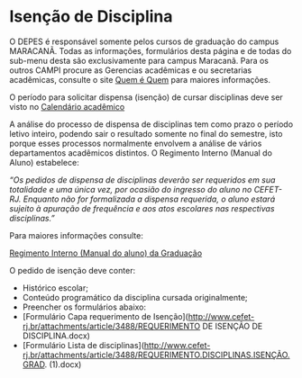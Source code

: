 # Isenção de Disciplina 

O DEPES é responsável somente pelos cursos de graduação do campus MARACANÃ. Todas as informações, formulários desta página e de todas do sub-menu desta são exclusivamente para campus Maracanã. Para os outros CAMPI procure as Gerencias acadêmicas e ou secretarias acadêmicas, consulte o site [Quem é Quem](http://www.cefet-rj.br/index.php/quem-e-quem) para maiores informações.

O período para solicitar dispensa (isenção) de cursar disciplinas deve ser visto no [Calendário acadêmico](http://www.cefet-rj.br/index.php/calendarios)

A análise do processo de dispensa de disciplinas tem como prazo o período letivo inteiro, podendo sair o resultado somente no final do semestre, isto porque esses processos normalmente envolvem a análise de vários departamentos acadêmicos distintos. O Regimento Interno (Manual do Aluno) estabelece:

*“Os pedidos de dispensa de disciplinas deverão ser requeridos em sua totalidade e uma única vez, por ocasião do ingresso do aluno no CEFET-RJ. Enquanto não for formalizada a dispensa requerida, o aluno estará sujeito à apuração de frequência e aos atos escolares nas respectivas disciplinas.”*

Para maiores informações consulte:

[Regimento Interno (Manual do aluno) da Graduação](http://www.cefet-rj.br/index.php/2015-06-12-17-56-40)

 O pedido de isenção deve conter:

 - Histórico escolar;
 - Conteúdo programático da disciplina cursada originalmente;
 - Preencher os formulários abaixo:
 - [Formulário Capa requerimento de Isenção](http://www.cefet-rj.br/attachments/article/3488/REQUERIMENTO DE ISENÇÃO DE DISCIPLINA.docx)
 - [Formulário Lista de disciplinas](http://www.cefet-rj.br/attachments/article/3488/REQUERIMENTO.DISCIPLINAS.ISENÇÃO.GRAD. (1).docx)

